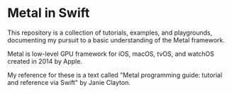 # Metal in Swift

This repository is a collection of tutorials, examples, and playgrounds, documenting my pursuit to a basic understanding of the Metal framework.

Metal is low-level GPU framework for iOS, macOS, tvOS, and watchOS created in 2014 by Apple.

My reference for these is a text called "Metal programming guide: tutorial and reference via Swift" by Janie Clayton. 
